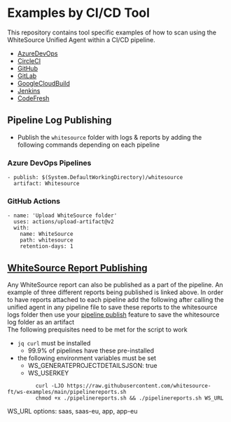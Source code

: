 # Examples by CI/CD Tool
This repository contains tool specific examples of how to scan using the WhiteSource Unified Agent within a CI/CD pipeline.

* [AzureDevOps](AzureDevops)
* [CircleCI](CircleCI)
* [GitHub](GitHub)
* [GitLab](GitLab)
* [GoogleCloudBuild](GoogleCloudBuild)
* [Jenkins](Jenkins)
* [CodeFresh](CodeFresh)


## Pipeline Log Publishing

* Publish the `whitesource` folder with logs & reports by adding the following commands depending on each pipeline

### Azure DevOps Pipelines

```
- publish: $(System.DefaultWorkingDirectory)/whitesource
  artifact: Whitesource
```
### GitHub Actions

```
- name: 'Upload WhiteSource folder'
  uses: actions/upload-artifact@v2
  with:
    name: WhiteSource
    path: whitesource
    retention-days: 1
```

## [WhiteSource Report Publishing](../pipelinereports.sh)

Any WhiteSource report can also be published as a part of the pipeline. An example of three different reports being published is linked above.  In order to have reports attached to each pipeline add the following after calling the unified agent in any pipeline file to save these reports to the whitesource logs folder
then use your [pipeline publish](CI-CD/CI-CD.md#Pipeline-Log-Publishing) feature to save the whitesource log folder as an artifact
<br>
The following prequisites need to be met for the script to work
<br>
* ```jq curl``` must be installed
  * 99.9% of pipelines have these pre-installed
* the following environment variables must be set
  * WS_GENERATEPROJECTDETAILSJSON: true
  * WS_USERKEY

```
         curl -LJO https://raw.githubusercontent.com/whitesource-ft/ws-examples/main/pipelinereports.sh
         chmod +x ./pipelinereports.sh && ./pipelinereports.sh WS_URL
```
WS_URL options: saas, saas-eu, app, app-eu